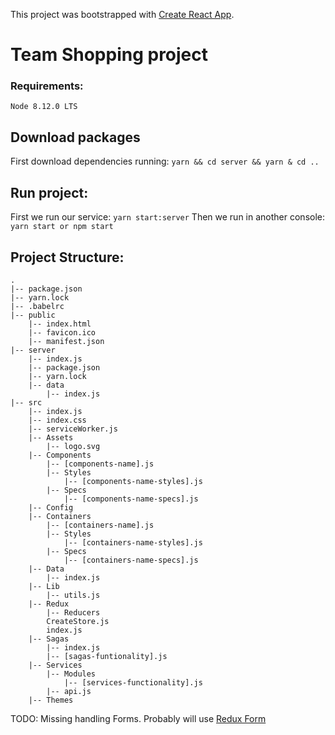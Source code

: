 This project was bootstrapped with [Create React App](https://github.com/facebook/create-react-app).

# Team Shopping project

### Requirements:
`Node 8.12.0 LTS`

## Download packages
First download dependencies running: 
`yarn && cd server && yarn & cd ..`

## Run project:
First we run our service:
`yarn start:server`
Then we run in another console:
`yarn start or npm start`

## Project Structure:

```
.
|-- package.json
|-- yarn.lock
|-- .babelrc
|-- public
    |-- index.html
    |-- favicon.ico
    |-- manifest.json
|-- server
    |-- index.js
    |-- package.json
    |-- yarn.lock
    |-- data
        |-- index.js
|-- src
    |-- index.js
    |-- index.css
    |-- serviceWorker.js
    |-- Assets
        |-- logo.svg
    |-- Components
        |-- [components-name].js
        |-- Styles
            |-- [components-name-styles].js
        |-- Specs
            |-- [components-name-specs].js
    |-- Config
    |-- Containers
        |-- [containers-name].js
        |-- Styles
            |-- [containers-name-styles].js
        |-- Specs
            |-- [containers-name-specs].js
    |-- Data
        |-- index.js
    |-- Lib
        |-- utils.js
    |-- Redux
        |-- Reducers
        CreateStore.js
        index.js
    |-- Sagas
        |-- index.js
        |-- [sagas-funtionality].js
    |-- Services
        |-- Modules
            |-- [services-functionality].js
        |-- api.js
    |-- Themes
```


TODO: Missing handling Forms. Probably will use [Redux Form](https://redux-form.com/)
